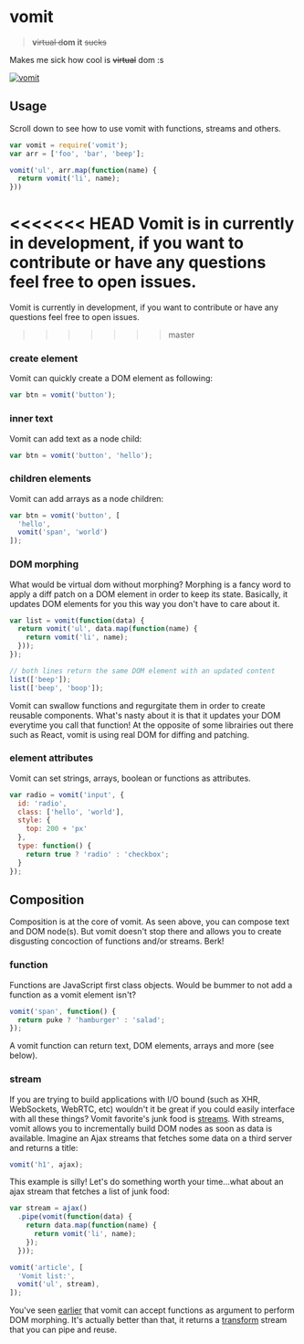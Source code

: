 # vomit
 > **v**~~irtual d~~**om it** ~~sucks~~

Makes me sick how cool is ~~virtual~~ dom :s

[![vomit](http://static.tumblr.com/67e9d19760f9ab511ea7142b267a0840/etrtigr/zohmqv4pn/tumblr_static_unicornpuke.jpg)](http://requirebin.com/?gist=df0d460eb9506d5e8a17b3f33141b30b)

## Usage

Scroll down to see how to use vomit with functions, streams and others.

```js
var vomit = require('vomit');
var arr = ['foo', 'bar', 'beep'];

vomit('ul', arr.map(function(name) {
  return vomit('li', name);
}))
```

<<<<<<< HEAD
Vomit is in currently in development, if you want to contribute or have any questions feel free
to open issues.
=======
Vomit is currently in development, if you want to contribute or have any questions feel free to open issues.
>>>>>>> master

### create element

Vomit can quickly create a DOM element as following:

```js
var btn = vomit('button');
```

### inner text

Vomit can add text as a node child:

```js
var btn = vomit('button', 'hello');
```

### children elements

Vomit can add arrays as a node children:

```js
var btn = vomit('button', [
  'hello',
  vomit('span', 'world')
]);
```

### DOM morphing

What would be virtual dom without morphing? Morphing is a fancy word to apply a diff patch on a DOM element in order to keep its state. Basically, it updates DOM elements for you this way you don't have to care about it.

```js
var list = vomit(function(data) {
  return vomit('ul', data.map(function(name) {
    return vomit('li', name);
  }));
});

// both lines return the same DOM element with an updated content
list(['beep']);
list(['beep', 'boop']);
```

Vomit can swallow functions and regurgitate them in order to create reusable components. What's nasty about it is that
it updates your DOM everytime you call that function! At the opposite of some librairies out there such as React, vomit is using real DOM for diffing and patching.

### element attributes

Vomit can set strings, arrays, boolean or functions as attributes.

```js
var radio = vomit('input', {
  id: 'radio',
  class: ['hello', 'world'],
  style: {
    top: 200 + 'px'
  },
  type: function() {
    return true ? 'radio' : 'checkbox';
  }
});
```

## Composition

Composition is at the core of vomit. As seen above, you can compose text and DOM node(s). But vomit
doesn't stop there and allows you to create disgusting concoction of functions and/or streams. Berk!

### function

Functions are JavaScript first class objects. Would be bummer to not add a function as a
vomit element isn't?

```js
vomit('span', function() {
  return puke ? 'hamburger' : 'salad';
});
```
A vomit function can return text, DOM elements, arrays and more (see below).

### stream

If you are trying to build applications with I/O bound (such as XHR, WebSockets, WebRTC, etc) wouldn't it be
great if you could easily interface with all these things? Vomit favorite's junk food is [streams](https://nodejs.org/api/stream.html). With streams, vomit allows you to incrementally build DOM nodes as soon as data is available. Imagine an Ajax streams that fetches some data on a third server and returns a title:

```js
vomit('h1', ajax);
```
This example is silly! Let's do something worth your time...what about an ajax stream that fetches a list of junk food:

```js
var stream = ajax()
  .pipe(vomit(function(data) {
    return data.map(function(name) {
      return vomit('li', name);
    });
  }));

vomit('article', [
  'Vomit list:',
  vomit('ul', stream),
]);
```
You've seen [earlier](#dom-morphing) that vomit can accept functions as argument to perform DOM morphing. It's actually better than that, it returns a [transform](https://nodejs.org/api/stream.html#stream_class_stream_transform) stream that you can pipe and reuse.
